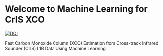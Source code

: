 # Welcome to Machine Learning for CrIS XCO

[![DOI](https://zenodo.org/badge/DOI/10.5281/zenodo.11155540.svg)](https://doi.org/10.5281/zenodo.ç)

Fast Carbon Monoxide Column (XCO) Estimation from Cross-track Infrared Sounder (CrIS) L1B Data Using Machine Learning

```{tableofcontents}
```
    